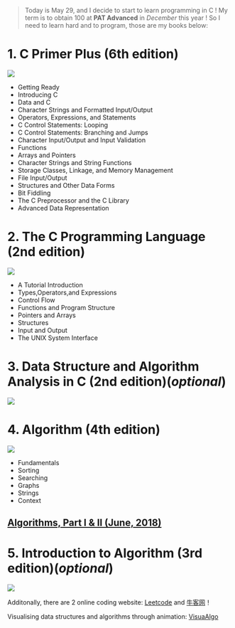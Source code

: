 > Today is May 29, and I decide to start to learn programming in C ! My term is to obtain 100 at **PAT Advanced** in _December_ this year ! So I need to learn hard and to program, those are my books below:

# 1. C Primer Plus (6th edition)
![](https://img1.doubanio.com/view/subject/l/public/s27459189.jpg)

- Getting Ready
- Introducing C
- Data and C
- Character Strings and Formatted Input/Output
- Operators, Expressions, and Statements
- C Control Statements: Looping
- C Control Statements: Branching and Jumps
- Character Input/Output and Input Validation
- Functions
- Arrays and Pointers
- Character Strings and String Functions
- Storage Classes, Linkage, and Memory Management
- File Input/Output
- Structures and Other Data Forms
- Bit Fiddling
- The C Preprocessor and the C Library
- Advanced Data Representation

# 2. The C Programming Language (2nd edition)
![](https://img3.doubanio.com/view/subject/l/public/s29586132.jpg)

- A Tutorial Introduction
- Types,Operators,and Expressions
- Control Flow
- Functions and Program Structure
- Pointers and Arrays
- Structures
- Input and Output
- The UNIX System Interface

# 3. Data Structure and Algorithm Analysis in C (2nd edition)(_optional_)
![](https://img1.doubanio.com/view/subject/l/public/s3597187.jpg)

# 4. Algorithm (4th edition)
![](https://img3.doubanio.com/view/subject/l/public/s4656875.jpg)

- Fundamentals
- Sorting
- Searching
- Graphs
- Strings
- Context

## [Algorithms, Part Ⅰ & Ⅱ (June, 2018)](https://www.coursera.org/learn/algorithms-part1)
# 5. Introduction to Algorithm (3rd edition)(_optional_)
![](https://img3.doubanio.com/view/subject/l/public/s27275094.jpg)

Additonally, there are 2 online coding website: [Leetcode](https://leetcode.com/) and [牛客网](https://www.nowcoder.com/)！

Visualising data structures and algorithms through animation: [VisuaAlgo](https://visualgo.net/en)
